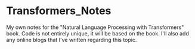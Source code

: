 # Transformers_Notes
My own notes for the "Natural Language Processing with Transformers" book.
Code is not entirely unique, it will be based on the book.
I'll also add any online blogs that I've written regarding this topic.

